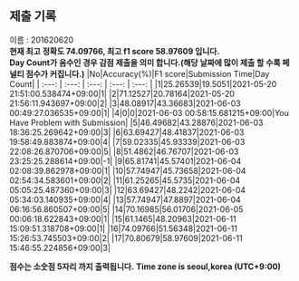 


  
## 제출 기록  
이름 : 201620620  
**현재 최고 정확도 74.09766, 최고 f1 score 58.97609 입니다.**  
**Day Count가 음수인 경우 감점 제출을 의미 합니다.(해당 날짜에 많이 제출 할 수록 페널티 점수가 커집니다.)**
|No|Accuracy(%)|F1 score|Submission Time|Day Count|
| :---: | :---: | :---: | :---: | :---: |
|1|25.26539|19.5051|2021-05-20 21:51:00.538474+09:00|1|
|2|71.12527|20.78164|2021-05-20 21:56:11.943697+09:00|2|
|3|48.08917|43.36683|2021-06-03 00:49:27.036535+09:00|1|
|4|0|0|2021-06-03 00:58:15.681215+09:00|You Have Problem with Submission|
|5|46.49682|43.28876|2021-06-03 18:36:25.269642+09:00|3|
|6|63.69427|48.41837|2021-06-03 19:58:49.883874+09:00|4|
|7|59.02335|45.93339|2021-06-03 22:08:26.870706+09:00|5|
|8|51.4862|46.76707|2021-06-03 23:25:25.288614+09:00|-1|
|9|65.81741|45.57401|2021-06-04 02:08:39.862978+09:00|1|
|10|57.74947|45.73658|2021-06-04 02:54:34.583601+09:00|2|
|11|61.25265|45.5735|2021-06-04 05:05:25.487360+09:00|3|
|12|63.69427|48.2242|2021-06-04 05:34:03.140935+09:00|4|
|13|57.74947|47.8897|2021-06-04 06:16:56.860507+09:00|5|
|14|70.16985|56.01706|2021-06-05 00:06:18.622843+09:00|1|
|15|61.1465|48.20963|2021-06-11 15:09:51.318708+09:00|1|
|16|74.09766|51.56348|2021-06-11 15:26:53.745503+09:00|2|
|17|70.80679|58.97609|2021-06-11 15:46:55.224856+09:00|3|


**점수는 소숫점 5자리 까지 출력됩니다.**
**Time zone is seoul,korea (UTC+9:00)**
